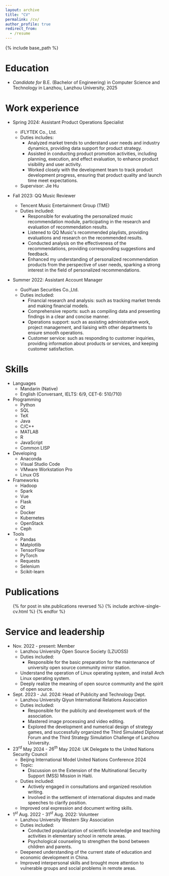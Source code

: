 ```yaml
---
layout: archive
title: "CV"
permalink: /cv/
author_profile: true
redirect_from:
  - /resume
---
```


{% include base_path %}

Education
======
<!--
* Ph.D in Version Control Theory, GitHub University, 2018 (expected)
* M.S. in Jekyll, GitHub University, 2014
-->
* *Candidate for* B.E. (Bachelor of Engineering) in Computer Science and Technology in Lanzhou, Lanzhou University, 2025

Work experience
======
* Spring 2024: Assistant Product Operations Specialist
  * iFLYTEK Co., Ltd.
  * Duties includes:
    * Analyzed market trends to understand user needs and industry dynamics, providing data support for product strategy.
    * Assisted in conducting product promotion activities, including planning, execution, and effect evaluation, to enhance product visibility and user activity.
    * Worked closely with the development team to track product development progress, ensuring that product quality and launch time meet expectations.
  * Supervisor: Jie Hu

* Fall 2023: QQ Music Reviewer
  * Tencent Music Entertainment Group (TME)
  * Duties included:
    * Responsible for evaluating the personalized music recommendation module, participating in the research and evaluation of recommendation results.
    * Listened to QQ Music's recommended playlists, providing evaluations and research on the recommended results.
    * Conducted analysis on the effectiveness of the recommendations, providing corresponding suggestions and feedback.
    * Enhanced my understanding of personalized recommendation products from the perspective of user needs, sparking a strong interest in the field of personalized recommendations.

* Summer 2022: Assistant Account Manager
  * GuoYuan Securities Co.,Ltd.
  * Duties included:
    * Financial research and analysis: such as tracking market trends and making financial models.
    * Comprehensive reports: such as compiling data and presenting findings in a clear and concise manner.
    * Operations support: such as assisting administrative work, project management, and liaising with other departments to ensure smooth operations.
    * Customer service: such as responding to customer inquiries, providing information about products or services, and keeping customer satisfaction.
  
Skills
======
* Languages
  * Mandarin (Native)
  * English (Conversant, IELTS: 6/9, CET-6: 510/710)
* Programming
  * Python
  * SQL
  * TeX
  * Java
  * C/C++
  * MATLAB
  * R
  * JavaScript
  * Common LISP
* Developing
  * Anaconda
  * Visual Studio Code
  * VMware Workstation Pro
  * Linux OS
* Frameworks
  * Hadoop
  * Spark
  * Vue
  * Flask
  * Qt
  * Docker
  * Kubernetes
  * OpenStack
  * Ceph
* Tools
  * Pandas
  * Matplotlib
  * TensorFlow
  * PyTorch
  * Requests
  * Selenium
  * Scikit-learn  

Publications
======
  <ul>{% for post in site.publications reversed %}
    {% include archive-single-cv.html %}
  {% endfor %}</ul>
  
<!--
Talks
======
  <ul>{% for post in site.talks reversed %}
    {% include archive-single-talk-cv.html  %}
  {% endfor %}</ul>
  
Teaching
======
  <ul>{% for post in site.teaching reversed %}
    {% include archive-single-cv.html %}
  {% endfor %}</ul>
-->
  
Service and leadership
======
* Nov. 2022 - present: Member
  * Lanzhou University Open Source Society (LZUOSS)
  * Duties included:
    * Responsible for the basic preparation for the maintenance of university open source community mirror station.
  * Understand the operation of Linux operating system, and install Arch Linux operating system.
  * Deeply realize the meaning of open source community and the spirit of open source.
* Sept. 2023 - Jul. 2024: Head of Publicity and Technology Dept.
  * Lanzhou University Qiyun International Relations Association
  * Duties included:
    * Responsible for the publicity and development work of the association.
    * Mastered image processing and video editing.
    * Explored the development and numerical design of strategy games, and successfully organized the Third Simulated Diplomat Forum and the Third Strategy Simulation Challenge of Lanzhou University.
* $23^{rd}$ May 2024 - $26^{th}$ May 2024: UK Delegate to the United Nations Security Council
  * Beijing International Model United Nations Conference 2024
  * Topic:
    * Discussion on the Extension of the Multinational Security Support (MSS) Mission in Haiti.
  * Duties included:
    * Actively engaged in consultations and organized resolution writing.
    * Involved in the settlement of international disputes and made speeches to clarify position.
  * Improved oral expression and document writing skills.
* $1^{st}$ Aug. 2022 - $31^{st}$ Aug. 2022: Volunteer
  * Lanzhou University Western Sky Association
  * Duties included:
    * Conducted popularization of scientific knowledge and teaching activities in elementary school in remote areas.
    * Psychological counseling to strengthen the bond between children and parents.
  * Deepened understanding of the current state of education and economic development in China.
  * Improved interpersonal skills and brought more attention to vulnerable groups and social problems in remote areas.
